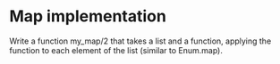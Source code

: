 # Map implementation

Write a function my_map/2 that takes a list and a function, applying the function to each element of the list (similar to Enum.map).
